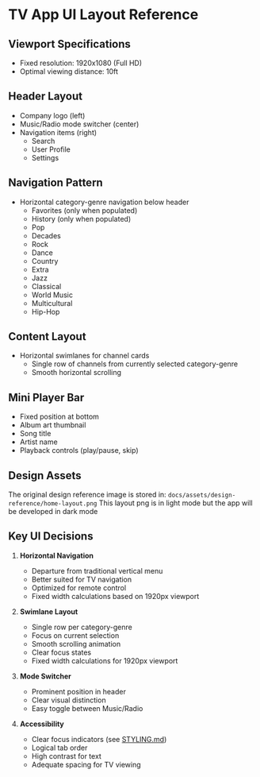 # TV App UI Layout Reference

## Viewport Specifications
- Fixed resolution: 1920x1080 (Full HD)
- Optimal viewing distance: 10ft

## Header Layout
- Company logo (left)
- Music/Radio mode switcher (center)
- Navigation items (right)
  - Search
  - User Profile
  - Settings

## Navigation Pattern
- Horizontal category-genre navigation below header
  - Favorites (only when populated)
  - History (only when populated)
  - Pop
  - Decades
  - Rock
  - Dance
  - Country
  - Extra
  - Jazz
  - Classical
  - World Music
  - Multicultural
  - Hip-Hop

## Content Layout
- Horizontal swimlanes for channel cards
  - Single row of channels from currently selected category-genre
  - Smooth horizontal scrolling

## Mini Player Bar
- Fixed position at bottom
- Album art thumbnail
- Song title
- Artist name
- Playback controls (play/pause, skip)

## Design Assets
The original design reference image is stored in:
`docs/assets/design-reference/home-layout.png`
This layout png is in light mode but the app will be developed in dark mode

## Key UI Decisions
1. **Horizontal Navigation**
   - Departure from traditional vertical menu
   - Better suited for TV navigation
   - Optimized for remote control
   - Fixed width calculations based on 1920px viewport

2. **Swimlane Layout**
   - Single row per category-genre
   - Focus on current selection
   - Smooth scrolling animation
   - Clear focus states
   - Fixed width calculations for 1920px viewport

3. **Mode Switcher**
   - Prominent position in header
   - Clear visual distinction
   - Easy toggle between Music/Radio

4. **Accessibility**
   - Clear focus indicators (see [STYLING.md](./STYLING.md))
   - Logical tab order
   - High contrast for text
   - Adequate spacing for TV viewing 